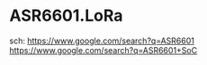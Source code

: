 # ASR6601.LoRa
sch: https://www.google.com/search?q=ASR6601 https://www.google.com/search?q=ASR6601+SoC
